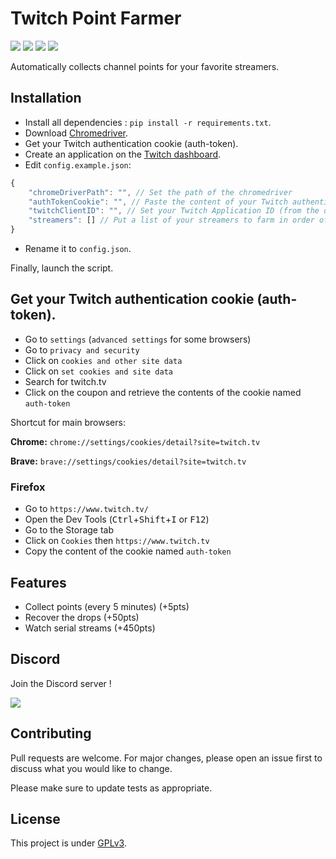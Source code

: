 # Twitch Point Farmer

![](https://img.shields.io/codefactor/grade/github/Darkempire78/Twitch-Point-Farmer?style=for-the-badge) ![](https://img.shields.io/github/repo-size/Darkempire78/Twitch-Point-Farmer?style=for-the-badge) ![](https://img.shields.io/badge/SOURCERY-ENABLED-green?style=for-the-badge) <a href="https://discord.com/invite/sPvJmY7mcV"><img src="https://img.shields.io/discord/831524351311609907?color=%237289DA&label=DISCORD&style=for-the-badge"></a>

Automatically collects channel points for your favorite streamers.

## Installation

* Install all dependencies : ``pip install -r requirements.txt``.
* Download [Chromedriver](https://chromedriver.chromium.org/downloads).
* Get your Twitch authentication cookie (auth-token).
* Create an application on the [Twitch dashboard](https://dev.twitch.tv/console/apps/create).
* Edit `config.example.json`:

```Javascript
{
    "chromeDriverPath": "", // Set the path of the chromedriver
    "authTokenCookie": "", // Paste the content of your Twitch authentication cookie (auth-token)
    "twitchClientID": "", // Set your Twitch Application ID (from the dashboard)
    "streamers": [] // Put a list of your streamers to farm in order of preference (ex: ["streamerName1", "streamerName2", ...])
}
```

* Rename it to `config.json`.

Finally, launch the script.

## Get your Twitch authentication cookie (auth-token).

* Go to `settings` (`advanced settings` for some browsers)
* Go to `privacy and security`
* Click on `cookies and other site data`
* Click on `set cookies and site data`
* Search for twitch.tv
* Click on the coupon and retrieve the contents of the cookie named `auth-token`

Shortcut for main browsers:

**Chrome:** `chrome://settings/cookies/detail?site=twitch.tv`

**Brave:** `brave://settings/cookies/detail?site=twitch.tv`

### Firefox

* Go to `https://www.twitch.tv/`
* Open the Dev Tools (<kbd>Ctrl</kbd>+<kbd>Shift</kbd>+<kbd>I</kbd> or <kbd>F12</kbd>)
* Go to the Storage tab
* Click on `Cookies` then `https://www.twitch.tv`
* Copy the content of the cookie named `auth-token`

## Features

* Collect points (every 5 minutes) (+5pts)
* Recover the drops (+50pts)
* Watch serial streams (+450pts)

## Discord

Join the Discord server !

[![](https://i.imgur.com/UfyvtOL.png)](https://discord.gg/sPvJmY7mcV)

## Contributing

Pull requests are welcome. For major changes, please open an issue first to discuss what you would like to change.

Please make sure to update tests as appropriate.

## License

This project is under [GPLv3](https://github.com/Darkempire78/Raid-Protect-Discord-Bot/blob/master/LICENSE).
